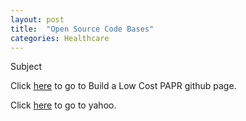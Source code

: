 ```yaml
---
layout: post
title:  "Open Source Code Bases"
categories: Healthcare
---
```


Subject 

 Click <a href="https://github.com/jcl5m1/ventilator/wiki/Build-a-Low-Cost-PAPR">here</a> to go to Build a Low Cost PAPR github page.


 Click <a href="https://www.devops.engineering/">here</a> to go to yahoo.
